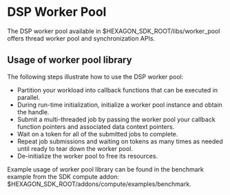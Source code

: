 # DSP Worker Pool

The DSP worker pool available in $HEXAGON_SDK_ROOT/libs/worker_pool offers thread worker pool and synchronization APIs.

## Usage of worker pool library

The following steps illustrate how to use the DSP worker pool:

* Partition your workload into callback functions that can be executed in parallel.
* During run-time initialization, initialize a worker pool instance and obtain the handle.
* Submit a multi-threaded job by passing the worker pool your callback function pointers and associated data context pointers.
* Wait on a token for all of the submitted jobs to complete.
* Repeat job submissions and waiting on tokens as many times as needed until ready to tear down the worker pool.
* De-initialize the worker pool to free its resources.

Example usage of worker pool library can be found in the benchmark example from the SDK compute addon: $HEXAGON_SDK_ROOT/addons/compute/examples/benchmark.